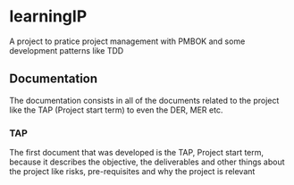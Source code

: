 # learningIP
A project to pratice project management with PMBOK and some development patterns like TDD

## Documentation
The documentation consists in all of the documents related to the project like the TAP (Project start term) to even the DER, MER etc.
### TAP
The first document that was developed is the TAP, Project start term, because it describes the objective, the deliverables and other things about the project like risks, pre-requisites and why the project is relevant
